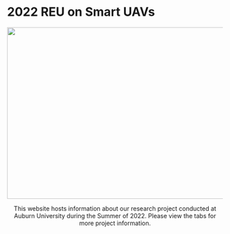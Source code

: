 # 2022 REU on Smart UAVs
<p align="center">
  <img src="https://raw.githubusercontent.com/alecstem/REUWebsite/gh-pages/Images/demo.gif" width="600" height="400" >
</p>
<div align="center">
This website hosts information about our research project conducted at Auburn University during the Summer of 2022. Please view the tabs for more project information.
</div>

